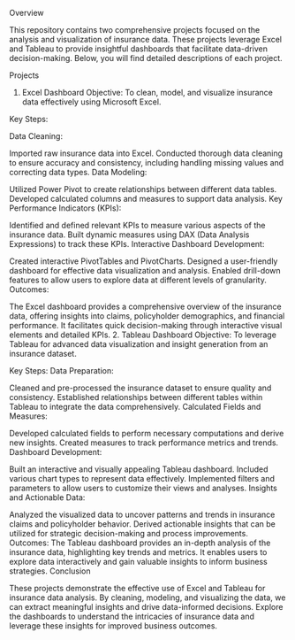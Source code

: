 Overview

This repository contains two comprehensive projects focused on the analysis and visualization of insurance data. These projects leverage Excel and Tableau to provide insightful dashboards that facilitate data-driven decision-making. Below, you will find detailed descriptions of each project.

Projects

1. Excel Dashboard
Objective: To clean, model, and visualize insurance data effectively using Microsoft Excel.

Key Steps:

Data Cleaning:

Imported raw insurance data into Excel.
Conducted thorough data cleaning to ensure accuracy and consistency, including handling missing values and correcting data types.
Data Modeling:

Utilized Power Pivot to create relationships between different data tables.
Developed calculated columns and measures to support data analysis.
Key Performance Indicators (KPIs):

Identified and defined relevant KPIs to measure various aspects of the insurance data.
Built dynamic measures using DAX (Data Analysis Expressions) to track these KPIs.
Interactive Dashboard Development:

Created interactive PivotTables and PivotCharts.
Designed a user-friendly dashboard for effective data visualization and analysis.
Enabled drill-down features to allow users to explore data at different levels of granularity.
Outcomes:

The Excel dashboard provides a comprehensive overview of the insurance data, offering insights into claims, policyholder demographics, and financial performance.
It facilitates quick decision-making through interactive visual elements and detailed KPIs.
2. Tableau Dashboard
Objective: To leverage Tableau for advanced data visualization and insight generation from an insurance dataset.

Key Steps:
Data Preparation:

Cleaned and pre-processed the insurance dataset to ensure quality and consistency.
Established relationships between different tables within Tableau to integrate the data comprehensively.
Calculated Fields and Measures:

Developed calculated fields to perform necessary computations and derive new insights.
Created measures to track performance metrics and trends.
Dashboard Development:

Built an interactive and visually appealing Tableau dashboard.
Included various chart types to represent data effectively.
Implemented filters and parameters to allow users to customize their views and analyses.
Insights and Actionable Data:

Analyzed the visualized data to uncover patterns and trends in insurance claims and policyholder behavior.
Derived actionable insights that can be utilized for strategic decision-making and process improvements.
Outcomes:
The Tableau dashboard provides an in-depth analysis of the insurance data, highlighting key trends and metrics.
It enables users to explore data interactively and gain valuable insights to inform business strategies.
Conclusion

These projects demonstrate the effective use of Excel and Tableau for insurance data analysis. By cleaning, modeling, and visualizing the data, we can extract meaningful insights and drive data-informed decisions. Explore the dashboards to understand the intricacies of insurance data and leverage these insights for improved business outcomes.
